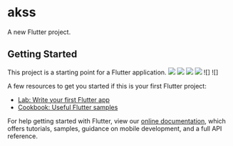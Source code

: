 # akss

A new Flutter project.

## Getting Started

This project is a starting point for a Flutter application.
![](https://user-images.githubusercontent.com/43435727/61555732-af49e400-aa7d-11e9-9e7a-cffc6af2d300.png)
![](https://user-images.githubusercontent.com/43435727/61555746-b5d85b80-aa7d-11e9-9e81-487872e43b51.png)
![](https://user-images.githubusercontent.com/43435727/61555755-bc66d300-aa7d-11e9-950e-adc4fa2cf2ec.png)
![](https://user-images.githubusercontent.com/43435727/61555775-c8eb2b80-aa7d-11e9-8673-855d00d3b1f7.png)
![]
![]

A few resources to get you started if this is your first Flutter project:

- [Lab: Write your first Flutter app](https://flutter.dev/docs/get-started/codelab)
- [Cookbook: Useful Flutter samples](https://flutter.dev/docs/cookbook)

For help getting started with Flutter, view our 
[online documentation](https://flutter.dev/docs), which offers tutorials, 
samples, guidance on mobile development, and a full API reference.
